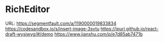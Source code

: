 # RichEditor
URL: https://segmentfault.com/a/1190000019833834
    https://codesandbox.io/s/insert-image-3svtu
    https://jpuri.github.io/react-draft-wysiwyg/#/demo
    https://www.jianshu.com/p/e7d85ab7471b